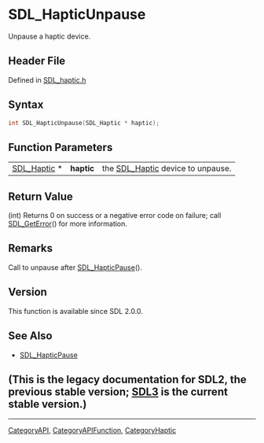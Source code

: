# SDL_HapticUnpause

Unpause a haptic device.

## Header File

Defined in [SDL_haptic.h](https://github.com/libsdl-org/SDL/blob/SDL2/include/SDL_haptic.h)

## Syntax

```c
int SDL_HapticUnpause(SDL_Haptic * haptic);
```

## Function Parameters

|                            |            |                                                 |
| -------------------------- | ---------- | ----------------------------------------------- |
| [SDL_Haptic](SDL_Haptic) * | **haptic** | the [SDL_Haptic](SDL_Haptic) device to unpause. |

## Return Value

(int) Returns 0 on success or a negative error code on failure; call
[SDL_GetError](SDL_GetError)() for more information.

## Remarks

Call to unpause after [SDL_HapticPause](SDL_HapticPause)().

## Version

This function is available since SDL 2.0.0.

## See Also

- [SDL_HapticPause](SDL_HapticPause)


## (This is the legacy documentation for SDL2, the previous stable version; [SDL3](https://wiki.libsdl.org/SDL3/) is the current stable version.)



----
[CategoryAPI](CategoryAPI), [CategoryAPIFunction](CategoryAPIFunction), [CategoryHaptic](CategoryHaptic)


